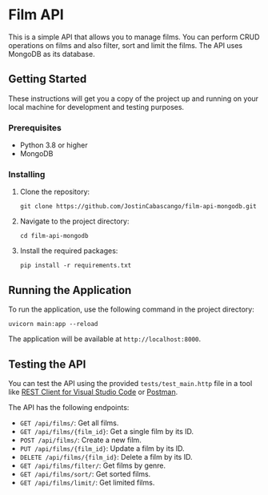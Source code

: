 # Film API

This is a simple API that allows you to manage films. You can perform CRUD operations on films and also filter, sort and
limit the films. The API uses MongoDB as its database.

## Getting Started

These instructions will get you a copy of the project up and running on your local machine for development and testing
purposes.

### Prerequisites

- Python 3.8 or higher
- MongoDB

### Installing

1. Clone the repository:
    ```
    git clone https://github.com/JostinCabascango/film-api-mongodb.git
    ```
2. Navigate to the project directory:
    ```
    cd film-api-mongodb
    ```
3. Install the required packages:
    ```
    pip install -r requirements.txt
    ```

## Running the Application

To run the application, use the following command in the project directory:

```
uvicorn main:app --reload
```

The application will be available at `http://localhost:8000`.

## Testing the API

You can test the API using the provided `tests/test_main.http` file in a tool
like [REST Client for Visual Studio Code](https://marketplace.visualstudio.com/items?itemName=humao.rest-client)
or [Postman](https://www.postman.com/).

The API has the following endpoints:

- `GET /api/films/`: Get all films.
- `GET /api/films/{film_id}`: Get a single film by its ID.
- `POST /api/films/`: Create a new film.
- `PUT /api/films/{film_id}`: Update a film by its ID.
- `DELETE /api/films/{film_id}`: Delete a film by its ID.
- `GET /api/films/filter/`: Get films by genre.
- `GET /api/films/sort/`: Get sorted films.
- `GET /api/films/limit/`: Get limited films.

